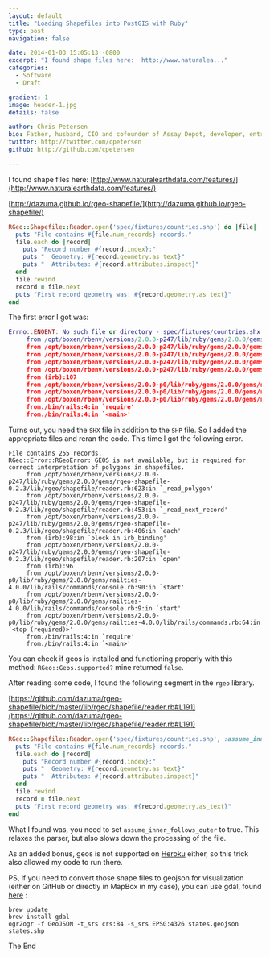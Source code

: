 ```yaml
---
layout: default
title: "Loading Shapefiles into PostGIS with Ruby"
type: post
navigation: false

date: 2014-01-03 15:05:13 -0800
excerpt: "I found shape files here:  http://www.naturalea..."
categories:
  - Software
  - Draft

gradient: 1
image: header-1.jpg
details: false

author: Chris Petersen
bio: Father, husband, CIO and cofounder of Assay Depot, developer, entrepreneur and technologist.
twitter: http://twitter.com/cpetersen
github: http://github.com/cpetersen

---
```



 I found shape files here:  [http://www.naturalearthdata.com/features/](http://www.naturalearthdata.com/features/) 

  [http://dazuma.github.io/rgeo-shapefile/](http://dazuma.github.io/rgeo-shapefile/) 

```ruby
RGeo::Shapefile::Reader.open('spec/fixtures/countries.shp') do |file|
  puts "File contains #{file.num_records} records."
  file.each do |record|
    puts "Record number #{record.index}:"
    puts "  Geometry: #{record.geometry.as_text}"
    puts "  Attributes: #{record.attributes.inspect}"
  end
  file.rewind
  record = file.next
  puts "First record geometry was: #{record.geometry.as_text}"
end
```

 The first error I got was: 

```lua
Errno::ENOENT: No such file or directory - spec/fixtures/countries.shx
     from /opt/boxen/rbenv/versions/2.0.0-p247/lib/ruby/gems/2.0.0/gems/rgeo-shapefile-0.2.3/lib/rgeo/shapefile/reader.rb:227:in `initialize'
     from /opt/boxen/rbenv/versions/2.0.0-p247/lib/ruby/gems/2.0.0/gems/rgeo-shapefile-0.2.3/lib/rgeo/shapefile/reader.rb:227:in `open'
     from /opt/boxen/rbenv/versions/2.0.0-p247/lib/ruby/gems/2.0.0/gems/rgeo-shapefile-0.2.3/lib/rgeo/shapefile/reader.rb:227:in `initialize'
     from /opt/boxen/rbenv/versions/2.0.0-p247/lib/ruby/gems/2.0.0/gems/rgeo-shapefile-0.2.3/lib/rgeo/shapefile/reader.rb:204:in `new'
     from /opt/boxen/rbenv/versions/2.0.0-p247/lib/ruby/gems/2.0.0/gems/rgeo-shapefile-0.2.3/lib/rgeo/shapefile/reader.rb:204:in `open'
     from (irb):107
     from /opt/boxen/rbenv/versions/2.0.0-p0/lib/ruby/gems/2.0.0/gems/railties-4.0.0/lib/rails/commands/console.rb:90:in `start'
     from /opt/boxen/rbenv/versions/2.0.0-p0/lib/ruby/gems/2.0.0/gems/railties-4.0.0/lib/rails/commands/console.rb:9:in `start'
     from /opt/boxen/rbenv/versions/2.0.0-p0/lib/ruby/gems/2.0.0/gems/railties-4.0.0/lib/rails/commands.rb:64:in `<top (required)>'
     from./bin/rails:4:in `require'
     from./bin/rails:4:in `<main>'
```

 Turns out, you need the `SHX` file in addition to the `SHP` file. So I added the appropriate files and reran the code. This time I got the following error. 

```
File contains 255 records.
RGeo::Error::RGeoError: GEOS is not available, but is required for correct interpretation of polygons in shapefiles.
     from /opt/boxen/rbenv/versions/2.0.0-p247/lib/ruby/gems/2.0.0/gems/rgeo-shapefile-0.2.3/lib/rgeo/shapefile/reader.rb:623:in `_read_polygon'
     from /opt/boxen/rbenv/versions/2.0.0-p247/lib/ruby/gems/2.0.0/gems/rgeo-shapefile-0.2.3/lib/rgeo/shapefile/reader.rb:453:in `_read_next_record'
     from /opt/boxen/rbenv/versions/2.0.0-p247/lib/ruby/gems/2.0.0/gems/rgeo-shapefile-0.2.3/lib/rgeo/shapefile/reader.rb:406:in `each'
     from (irb):98:in `block in irb_binding'
     from /opt/boxen/rbenv/versions/2.0.0-p247/lib/ruby/gems/2.0.0/gems/rgeo-shapefile-0.2.3/lib/rgeo/shapefile/reader.rb:207:in `open'
     from (irb):96
     from /opt/boxen/rbenv/versions/2.0.0-p0/lib/ruby/gems/2.0.0/gems/railties-4.0.0/lib/rails/commands/console.rb:90:in `start'
     from /opt/boxen/rbenv/versions/2.0.0-p0/lib/ruby/gems/2.0.0/gems/railties-4.0.0/lib/rails/commands/console.rb:9:in `start'
     from /opt/boxen/rbenv/versions/2.0.0-p0/lib/ruby/gems/2.0.0/gems/railties-4.0.0/lib/rails/commands.rb:64:in `<top (required)>'
     from./bin/rails:4:in `require'
     from./bin/rails:4:in `<main>'
```

 You can check if geos is installed and functioning properly with this method: `RGeo::Geos.supported?` mine returned `false`.   

 After reading some code, I found the following segment in the  `rgeo`  library. 

  [https://github.com/dazuma/rgeo-shapefile/blob/master/lib/rgeo/shapefile/reader.rb#L191](https://github.com/dazuma/rgeo-shapefile/blob/master/lib/rgeo/shapefile/reader.rb#L191) 

```ruby
RGeo::Shapefile::Reader.open('spec/fixtures/countries.shp', :assume_inner_follows_outer => true) do |file|
  puts "File contains #{file.num_records} records."
  file.each do |record|
    puts "Record number #{record.index}:"
    puts "  Geometry: #{record.geometry.as_text}"
    puts "  Attributes: #{record.attributes.inspect}"
  end
  file.rewind
  record = file.next
  puts "First record geometry was: #{record.geometry.as_text}"
end
```

 What I found was, you need to set `assume_inner_follows_outer` to true. This relaxes the parser, but also slows down the processing of the file. 

 As an added bonus, geos is not supported on  [Heroku](http://heroku.com)  either, so this trick also allowed my code to run there. 

 PS, if you need to convert those shape files to geojson for visualization (either on GitHub or directly in MapBox in my case), you can use gdal, found  [here](http://ben.balter.com/2013/06/26/how-to-convert-shapefiles-to-geojson-for-use-on-github/) : 

```shell
brew update
brew install gdal
ogr2ogr -f GeoJSON -t_srs crs:84 -s_srs EPSG:4326 states.geojson states.shp 
```

 The End 
